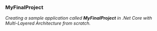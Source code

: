 ### MyFinalProject
*Creating a sample application called **MyFinalProject** in .Net Core with Multi-Layered Architecture from scratch.*
